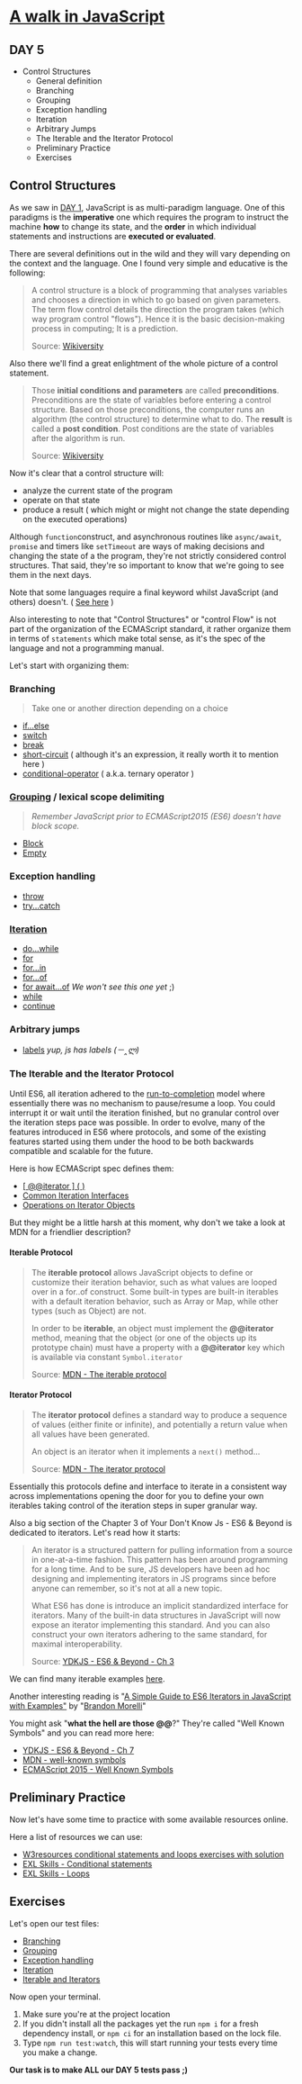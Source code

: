 # [A walk in JavaScript](/README.md)

## DAY 5

- Control Structures
  - General definition
  - Branching
  - Grouping
  - Exception handling
  - Iteration
  - Arbitrary Jumps
  - The Iterable and the Iterator Protocol
  - Preliminary Practice
  - Exercises

## Control Structures

As we saw in [DAY 1](/day_01.md), JavaScript is as multi-paradigm language. One of this paradigms is the **imperative** one which requires the program to instruct the machine **how** to change its state, and the **order** in which individual statements and instructions are **executed or evaluated**.

There are several definitions out in the wild and they will vary depending on the context and the language. One I found very simple and educative is the following:

> A control structure is a block of programming that analyses variables and chooses a direction in which to go based on given parameters. The term flow control details the direction the program takes (which way program control "flows"). Hence it is the basic decision-making process in computing; It is a prediction.
>
> Source: [Wikiversity](https://en.wikiversity.org/wiki/Control_structures#Flow_Control_Overview)

Also there we'll find a great enlightment of the whole picture of a control statement.

> Those **initial conditions and parameters** are called **preconditions**. Preconditions are the state of variables before entering a control structure. Based on those preconditions, the computer runs an algorithm (the control structure) to determine what to do. The **result** is called a **post condition**. Post conditions are the state of variables after the algorithm is run.
>
> Source: [Wikiversity](https://en.wikiversity.org/wiki/Control_structures#Flow_Control_Overview)

Now it's clear that a control structure will:

- analyze the current state of the program
- operate on that state
- produce a result ( which might or might not change the state depending on the executed operations)

Although `function`construct, and asynchronous routines like `async/await`, `promise` and timers like `setTimeout` are ways of making decisions and changing the state of a the program, they're not strictly considered control structures. That said, they're so important to know that we're going to see them in the next days.

Note that some languages require a final keyword whilst JavaScript (and others) doesn't. ( [See here](https://en.wikipedia.org/wiki/Control_flow#Control_structures_in_practice) )

Also interesting to note that "Control Structures" or "control Flow" is not part of the organization of the ECMAScript standard, it rather organize them in terms of `statements` which make total sense, as it's the spec of the language and not a programming manual.

Let's start with organizing them:

### Branching

> Take one or another direction depending on a choice

- [if...else](https://developer.mozilla.org/en-US/docs/Web/JavaScript/Reference/Statements/if...else)
- [switch](https://developer.mozilla.org/en-US/docs/Web/JavaScript/Reference/Statements/switch)
- [break](https://developer.mozilla.org/en-US/docs/Web/JavaScript/Reference/Statements/break)
- [short-circuit](https://developer.mozilla.org/en-US/docs/Web/JavaScript/Guide/Expressions_and_Operators#Short-Circuit_Evaluation) ( although it's an expression, it really worth it to mention here )
- [conditional-operator](https://developer.mozilla.org/en-US/docs/Web/JavaScript/Reference/Operators/Conditional_Operator) ( a.k.a. ternary operator )

### [Grouping](https://www.ecma-international.org/ecma-262/6.0/#sec-block) / lexical scope delimiting

 > *Remember JavaScript prior to ECMAScript2015 (ES6) doesn't have block scope.*

- [Block](https://developer.mozilla.org/en-US/docs/Web/JavaScript/Reference/Statements/block)
- [Empty](https://developer.mozilla.org/en-US/docs/Web/JavaScript/Reference/Statements/Empty)

### Exception handling

- [throw](https://developer.mozilla.org/en-US/docs/Web/JavaScript/Reference/Statements/throw)
- [try...catch](https://developer.mozilla.org/en-US/docs/Web/JavaScript/Reference/Statements/try...catch)

### [Iteration](https://www.ecma-international.org/ecma-262/6.0/#sec-iteration-statements)

- [do...while](https://developer.mozilla.org/en-US/docs/Web/JavaScript/Reference/Statements/do...while)
- [for](https://developer.mozilla.org/en-US/docs/Web/JavaScript/Reference/Statements/for)
- [for...in](https://developer.mozilla.org/en-US/docs/Web/JavaScript/Reference/Statements/for...in)
- [for...of](https://developer.mozilla.org/en-US/docs/Web/JavaScript/Reference/Statements/for...of)
- [for await...of](https://developer.mozilla.org/en-US/docs/Web/JavaScript/Reference/Statements/for-await...of) *We won't see this one yet* ;)
- [while](https://developer.mozilla.org/en-US/docs/Web/JavaScript/Reference/Statements/while)
- [continue](https://developer.mozilla.org/en-US/docs/Web/JavaScript/Reference/Statements/continue)

### Arbitrary jumps

- [labels](https://github.com/getify/You-Dont-Know-JS/blob/1st-ed/types%20%26%20grammar/ch5.md#labels) *yup, js has labels (－‸ლ)*

### The Iterable and the Iterator Protocol

Until ES6, all iteration adhered to the [run-to-completion](https://developer.mozilla.org/en-US/docs/Web/JavaScript/EventLoop#Run-to-completion) model where essentially there was no mechanism to pause/resume a loop. You could interrupt it or wait until the iteration finished, but no granular control over the iteration steps pace was possible. In order to evolve, many of the features introduced in ES6 where protocols, and some of the existing features started using them under the hood to be both backwards compatible and scalable for the future.

Here is how ECMAScript spec defines them:

- [[ @@iterator ] ( )](https://www.ecma-international.org/ecma-262/6.0/#sec-@@iterator)
- [Common Iteration Interfaces](https://www.ecma-international.org/ecma-262/6.0/#sec-common-iteration-interfaces)
- [Operations on Iterator Objects](https://www.ecma-international.org/ecma-262/6.0/#sec-operations-on-iterator-objects)

But they might be a little harsh at this moment, why don't we take a look at MDN for a friendlier description?

#### Iterable Protocol

> The **iterable protocol** allows JavaScript objects to define or customize their iteration behavior, such as what values are looped over in a for..of construct. Some built-in types are built-in iterables with a default iteration behavior, such as Array or Map, while other types (such as Object) are not.
>
> In order to be **iterable**, an object must implement the **@@iterator** method, meaning that the object (or one of the objects up its prototype chain) must have a property with a **@@iterator** key which is available via constant `Symbol.iterator`
>
> Source: [MDN - The iterable protocol](https://developer.mozilla.org/en-US/docs/Web/JavaScript/Reference/Iteration_protocols#The_iterable_protocol)

#### Iterator Protocol

> The **iterator protocol** defines a standard way to produce a sequence of values (either finite or infinite), and potentially a return value when all values have been generated.
>
> An object is an iterator when it implements a `next()` method...
>
> Source: [MDN - The iterator protocol](https://developer.mozilla.org/en-US/docs/Web/JavaScript/Reference/Iteration_protocols#The_iterator_protocol)

Essentially this protocols define and interface to iterate in a consistent way across implementations opening the door for you to define your own iterables taking control of the iteration steps in super granular way.

Also a big section of the Chapter 3 of Your Don't Know Js - ES6 & Beyond is dedicated to iterators. Let's read how it starts:

> An iterator is a structured pattern for pulling information from a source in one-at-a-time fashion. This pattern has been around programming for a long time. And to be sure, JS developers have been ad hoc designing and implementing iterators in JS programs since before anyone can remember, so it's not at all a new topic.
>
> What ES6 has done is introduce an implicit standardized interface for iterators. Many of the built-in data structures in JavaScript will now expose an iterator implementing this standard. And you can also construct your own iterators adhering to the same standard, for maximal interoperability.
>
> Source: [YDKJS - ES6 & Beyond - Ch 3](https://github.com/getify/You-Dont-Know-JS/blob/1st-ed/es6%20%26%20beyond/ch3.md#iterators)

We can find many iterable examples [here](https://developer.mozilla.org/en-US/docs/Web/JavaScript/Reference/Iteration_protocols#Iterable_examples).

Another interesting reading is "[A Simple Guide to ES6 Iterators in JavaScript with Examples"](https://codeburst.io/a-simple-guide-to-es6-iterators-in-javascript-with-examples-189d052c3d8e) by "[Brandon Morelli](https://codeburst.io/@bmorelli25)"

You might ask "**what the hell are those @@**?"
They're called "Well Known Symbols" and you can read more here:

- [YDKJS - ES6 & Beyond - Ch 7](https://github.com/getify/You-Dont-Know-JS/blob/1st-ed/es6%20%26%20beyond/ch7.md#well-known-symbols)
- [MDN - well-known symbols](https://developer.mozilla.org/en-US/docs/Glossary/Symbol#Well-known_symbols)
- [ECMAScript 2015 - Well Known Symbols](https://www.ecma-international.org/ecma-262/6.0/#sec-well-known-symbols)

## Preliminary Practice

Now let's have some time to practice with some available resources online.

Here a list of resources we can use:

- [W3resources conditional statements and loops exercises with solution](https://www.w3resource.com/javascript-exercises/javascript-conditional-statements-and-loops-exercises.php)
- [EXL Skills - Conditional statements](https://exlskills.com/learn-en/courses/javascript-fundamentals-basics_javascript/conditional-statements-zgrXFcSqdfIF/the-if-statements-YcHrGQKxvTOI/if-statement-gSYnhCNQGNNF)
- [EXL Skills - Loops](https://exlskills.com/learn-en/courses/javascript-fundamentals-basics_javascript/loops-AXTrhsNFlqOT/basic-loops-RcLAUSSMqnla/what-is-a-loop-ZHkzGOcTvbEE)

## Exercises

Let's open our test files:

- [Branching](/src/day_05/branching.test.js)
- [Grouping](/src/day_05/grouping.test.js)
- [Exception handling](/src/day_05/exceptionHandling.test.js)
- [Iteration](/src/day_05/iteration.test.js)
- [Iterable and Iterators](/src/day_05/iterableAndIterators.test.js)

Now open your terminal.

1. Make sure you're at the project location
2. If you didn't install all the packages yet the run `npm i` for a fresh dependency install, or `npm ci` for an installation based on the lock file.
3. Type `npm run test:watch`, this will start running your tests every time you make a change.

**Our task is to make ALL our DAY 5 tests pass ;)**
